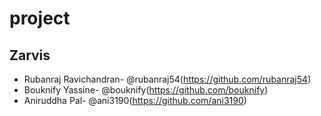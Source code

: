 # project

## Zarvis
* Rubanraj Ravichandran- @rubanraj54(https://github.com/rubanraj54)
* Bouknify Yassine- @bouknify(https://github.com/bouknify)
* Aniruddha Pal- @ani3190(https://github.com/ani3190)
